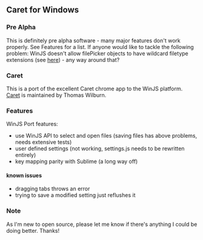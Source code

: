 ## Caret for Windows

### Pre Alpha
This is definitely pre alpha software - many major features don't work properly. See Features for a list.
If anyone would like to tackle the following problem: WinJS doesn't allow filePicker objects to have wildcard filetype extensions (see [here](http://msdn.microsoft.com/en-us/library/windows/apps/windows.storage.pickers.filesavepicker.filetypechoices.aspx)) - any way around that?

### Caret
This is a port of the excellent Caret chrome app to the WinJS platform. [Caret](https://github.com/thomaswilburn/Caret) is maintained by Thomas Wilburn.

### Features
WinJS Port features:
+ use WinJS API to select and open files (saving files has above problems, needs extensive tests)
+ user defined settings (not working, settings.js needs to be rewritten entirely)
+ key mapping parity with Sublime (a long way off)
#### known issues
+ dragging tabs throws an error
+ trying to save a modified setting just reflushes it

### Note
As I'm new to open source, please let me know if there's anything I could be doing better. Thanks!
